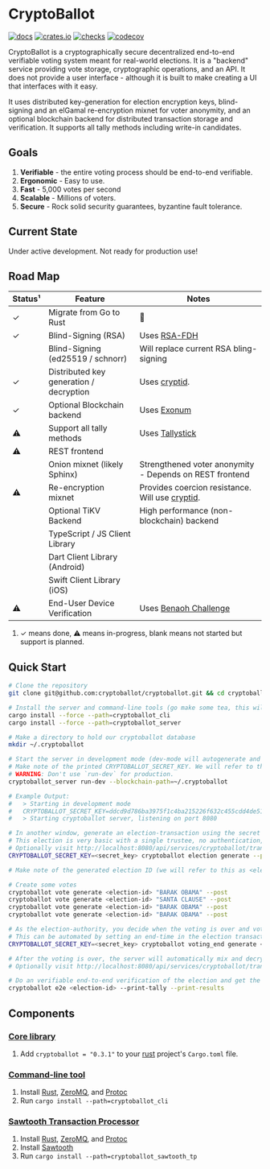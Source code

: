 CryptoBallot
============

[![docs](https://docs.rs/cryptoballot/badge.svg)](https://docs.rs/cryptoballot)
[![crates.io](https://meritbadge.herokuapp.com/cryptoballot)](https://crates.io/crates/cryptoballot)
[![checks](https://github.com/cryptoballot/cryptoballot/workflows/checks/badge.svg)](https://github.com/cryptoballot/cryptoballot/actions)
[![codecov](https://codecov.io/gh/cryptoballot/cryptoballot/branch/master/graph/badge.svg)](https://codecov.io/gh/cryptoballot/cryptoballot)


CryptoBallot is a cryptographically secure decentralized end-to-end verifiable voting system meant for real-world elections. It is a "backend" service providing vote storage, cryptographic operations, and an API. It does not provide a user interface - although it is built to make creating a UI that interfaces with it easy.

It uses distributed key-generation for election encryption keys, blind-signing and an elGamal re-encryption mixnet for voter anonymity, and an optional blockchain backend for distributed transaction storage and verification.  It supports all tally methods including write-in candidates. 

## Goals

1. **Verifiable** - the entire voting process should be end-to-end verifiable.
2. **Ergonomic** - Easy to use.
3. **Fast** - 5,000 votes per second
4. **Scalable** - Millions of voters.
5. **Secure** - Rock solid security guarantees, byzantine fault tolerance. 

## Current State

Under active development. Not ready for production use!  

## Road Map

| Status¹ | Feature                           | Notes                                                          |
| ------- | --------------------------------------- | -------------------------------------------------------------- |
| ✓       | Migrate from Go to Rust                 | 🦀                                                             |
| ✓       | Blind-Signing (RSA)                     | Uses [RSA-FDH](https://github.com/phayes/rsa-fdh)              |
|         | Blind-Signing (ed25519 / schnorr)       | Will replace current RSA bling-signing                         |
| ✓       | Distributed key generation / decryption | Uses [cryptid](https://github.com/eleanor-em/cryptid/).        |
| ✓       | Optional Blockchain backend             | Uses [Exonum](https://exonum.com/) |
| ⚠       | Support all tally methods               | Uses [Tallystick](https://github.com/phayes/tallystick)        |
| ⚠       | REST frontend                           |                                                                |
|         | Onion mixnet (likely Sphinx)            | Strengthened voter anonymity - Depends on REST frontend        |
| ⚠       | Re-encryption mixnet                    | Provides coercion resistance. Will use [cryptid](https://github.com/eleanor-em/cryptid/).|
|         | Optional TiKV Backend                   | High performance (non-blockchain) backend                      |
|         | TypeScript / JS Client Library          |                                                                |
|         | Dart Client Library (Android)           |                                                                |
|         | Swift Client Library (iOS)              |                                                                |
| ⚠       | End-User Device Verification            | Uses [Benaoh Challenge](https://github.com/phayes/benaloh-challenge)|

1. ✓ means done, ⚠ means in-progress, blank means not started but support is planned.

## Quick Start

```bash
# Clone the repository
git clone git@github.com:cryptoballot/cryptoballot.git && cd cryptoballot

# Install the server and command-line tools (go make some tea, this will take a while)
cargo install --force --path=cryptoballot_cli
cargo install --force --path=cryptoballot_server

# Make a directory to hold our cryptoballot database
mkdir ~/.cryptoballot

# Start the server in development mode (dev-mode will autogenerate and print the private-key). 
# Make note of the printed CRYPTOBALLOT_SECRET_KEY. We will refer to this as <secret_key>.
# WARNING: Don't use `run-dev` for production.
cryptoballot_server run-dev --blockchain-path=~/.cryptoballot

# Example Output:
#   > Starting in development mode
#   CRYPTOBALLOT_SECRET_KEY=ddcd9d786ba3975f1c4ba215226f632c455cdd4de51d2183bc985f20f7abc3c9
#   > Starting cryptoballot server, listening on port 8080

# In another window, generate an election-transaction using the secret key from before
# This election is very basic with a single trustee, no authentication, and a single write-in-only plurality ballot-type
# Optionally visit http://localhost:8080/api/services/cryptoballot/transactions to see transactions
CRYPTOBALLOT_SECRET_KEY=<secret_key> cryptoballot election generate --post

# Make note of the generated election ID (we will refer to this as <election-id>)

# Create some votes
cryptoballot vote generate <election-id> "BARAK OBAMA" --post
cryptoballot vote generate <election-id> "SANTA CLAUSE" --post
cryptoballot vote generate <election-id> "BARAK OBAMA" --post
cryptoballot vote generate <election-id> "BARAK OBAMA" --post

# As the election-authority, you decide when the voting is over and votes should be mixed and decrypted
# This can be automated by setting an end-time in the election transaction
CRYPTOBALLOT_SECRET_KEY=<secret_key> cryptoballot voting_end generate <election-id> --post

# After the voting is over, the server will automatically mix and decrypt the votes
# Optionally visit http://localhost:8080/api/services/cryptoballot/transactions to see transactions

# Do an verifiable end-to-end verification of the election and get the results!
cryptoballot e2e <election-id> --print-tally --print-results

```

## Components

### [Core library](https://github.com/cryptoballot/cryptoballot/tree/master/cryptoballot)

1. Add `cryptoballot = "0.3.1"` to your [rust](https://www.rust-lang.org) project's `Cargo.toml` file. 

### [Command-line tool](https://github.com/cryptoballot/cryptoballot/tree/master/cryptoballot_cli)

1. Install [Rust](https://www.rust-lang.org), [ZeroMQ](https://zeromq.org/download), and [Protoc](http://google.github.io/proto-lens/installing-protoc.html)
2. Run `cargo install --path=cryptoballot_cli`

### [Sawtooth Transaction Processor](https://github.com/cryptoballot/cryptoballot/tree/master/cryptoballot_sawtooth_tp)

1. Install [Rust](https://www.rust-lang.org), [ZeroMQ](https://zeromq.org/download), and [Protoc](http://google.github.io/proto-lens/installing-protoc.html)
2. Install [Sawtooth](https://sawtooth.hyperledger.org/docs/core/releases/latest/app_developers_guide/installing_sawtooth.html)
3. Run `cargo install --path=cryptoballot_sawtooth_tp`
